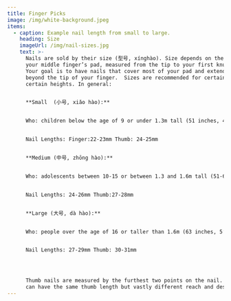 ```yaml
---
title: Finger Picks
image: /img/white-background.jpeg
items:
  - caption: Example nail length from small to large.
    heading: Size
    imageUrl: /img/nail-sizes.jpg
    text: >-
      Nails are sold by their size (型号, xínghào). Size depends on the length of
      your middle finger’s pad, measured from the tip to your first knuckle.
      Your goal is to have nails that cover most of your pad and extend 3-5mm
      beyond the tip of your finger.  Sizes are recommended for certain ages or
      certain heights. In general:


      **Small  (小号, xiǎo hào):** 


      Who: children below the age of 9 or under 1.3m tall (51 inches, 4’3”) 


      Nail Lengths: Finger:22-23mm Thumb: 24-25mm


      **Medium (中号, zhōng hào):** 


      Who: adolescents between 10-15 or between 1.3 and 1.6m tall (51-63 inches)


      Nail Lengths: 24-26mm Thumb:27-28mm


      **Large (大号, dà hào):**


      Who: people over the age of 16 or taller than 1.6m (63 inches, 5’3”)


      Nail Lengths: 27-29mm Thumb: 30-31mm




      Thumb nails are measured by the furthest two points on the nail. Two nails
      can have the same thumb length but vastly different reach and design.
---
```


